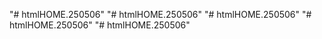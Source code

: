 "# htmlHOME.250506" 
"# htmlHOME.250506" 
"# htmlHOME.250506" 
"# htmlHOME.250506" 
"# htmlHOME.250506" 
